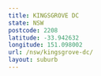 ```yaml
---
title: KINGSGROVE DC
state: NSW
postcode: 2208
latitude: -33.942632
longitude: 151.098002
url: /nsw/kingsgrove-dc/
layout: suburb
---
```

